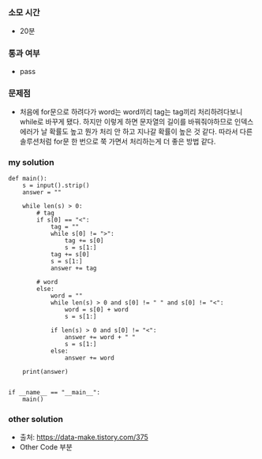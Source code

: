 ### 소모 시간
- 20분

### 통과 여부
- pass

### 문제점
- 처음에 for문으로 하려다가 word는 word끼리 tag는 tag끼리 처리하려다보니 while로 바꾸게 됐다. 하지만 이렇게 하면 문자열의 길이를 바꿔줘야하므로 인덱스 에러가 날 확률도 높고 뭔가 처리 안 하고 지나갈 확률이 높은 것 같다. 따라서 다른 솔루션처럼 for문 한 번으로 쭉 가면서 처리하는게 더 좋은 방법 같다.

### my solution
```
def main():
    s = input().strip()
    answer = ""

    while len(s) > 0:
        # tag
        if s[0] == "<":
            tag = ""
            while s[0] != ">":
                tag += s[0]
                s = s[1:]
            tag += s[0]
            s = s[1:]
            answer += tag

        # word
        else:
            word = ""
            while len(s) > 0 and s[0] != " " and s[0] != "<":
                word = s[0] + word
                s = s[1:]

            if len(s) > 0 and s[0] != "<":
                answer += word + " "
                s = s[1:]
            else:
                answer += word
    
    print(answer)


if __name__ == "__main__":
    main()
```

### other solution
- 출처: https://data-make.tistory.com/375
- Other Code 부분